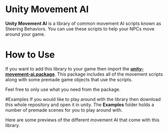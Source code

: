 # Unity Movement AI
**Unity Movement AI** is a library of common movement AI scripts known as Steering Behaviors. You can use these scripts to help your NPCs move around your game.

# How to Use
If you want to add this library to your game then import the [**unity-movement-ai.package**](https://github.com/antonpantev/unity-movement-ai/raw/master/unity-movement-ai.unitypackage). This package includes all of the movement scripts along with some premade game objects that use the scripts. 

Feel free to only use what you need from the package.

#Examples
If you would like to play around with the library then download this whole repository and open it in unity. The **Examples** folder holds a number of premade scenes for you to play around with.

Here are some previews of the different movement AI that come with this library.
